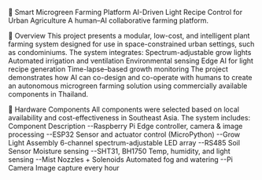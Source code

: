 🌱 Smart Microgreen Farming Platform
AI-Driven Light Recipe Control for Urban Agriculture
A human–AI collaborative farming platform.

📌 Overview
This project presents a modular, low-cost, and intelligent plant farming system designed for use in space-constrained urban settings, such as condominiums. The system integrates:
Spectrum-adjustable grow lights
Automated irrigation and ventilation
Environmental sensing
Edge AI for light recipe generation
Time-lapse–based growth monitoring
The project demonstrates how AI can co-design and co-operate with humans to create an autonomous microgreen farming solution using commercially available components in Thailand.

🔧 Hardware Components
All components were selected based on local availability and cost-effectiveness in Southeast Asia. The system includes:
Component	Description
--Raspberry Pi	Edge controller, camera & image processing
--ESP32	Sensor and actuator control (MicroPython)
--Grow Light Assembly	6-channel spectrum-adjustable LED array
--RS485 Soil Sensor	Moisture sensing
--SHT31, BH1750	Temp, humidity, and light sensing
--Mist Nozzles + Solenoids	Automated fog and watering
--Pi Camera	Image capture every hour
